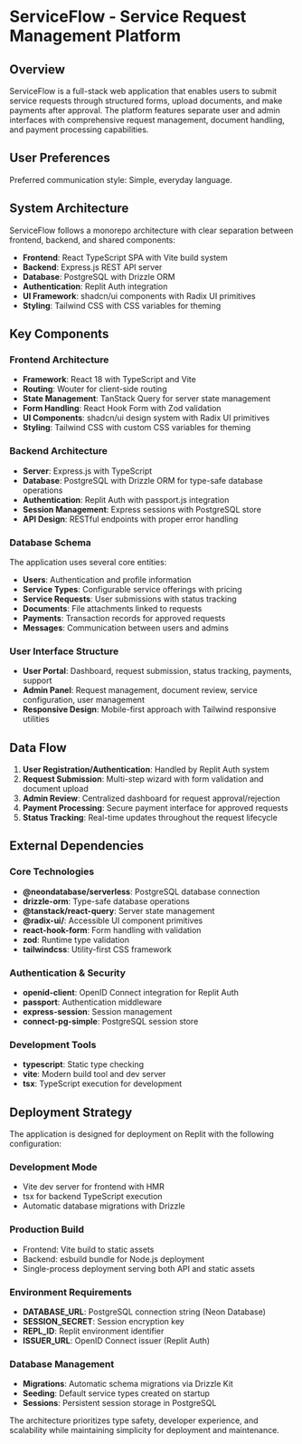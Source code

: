 # ServiceFlow - Service Request Management Platform

## Overview

ServiceFlow is a full-stack web application that enables users to submit service requests through structured forms, upload documents, and make payments after approval. The platform features separate user and admin interfaces with comprehensive request management, document handling, and payment processing capabilities.

## User Preferences

Preferred communication style: Simple, everyday language.

## System Architecture

ServiceFlow follows a monorepo architecture with clear separation between frontend, backend, and shared components:

- **Frontend**: React TypeScript SPA with Vite build system
- **Backend**: Express.js REST API server
- **Database**: PostgreSQL with Drizzle ORM
- **Authentication**: Replit Auth integration
- **UI Framework**: shadcn/ui components with Radix UI primitives
- **Styling**: Tailwind CSS with CSS variables for theming

## Key Components

### Frontend Architecture
- **Framework**: React 18 with TypeScript and Vite
- **Routing**: Wouter for client-side routing
- **State Management**: TanStack Query for server state management
- **Form Handling**: React Hook Form with Zod validation
- **UI Components**: shadcn/ui design system with Radix UI primitives
- **Styling**: Tailwind CSS with custom CSS variables for theming

### Backend Architecture
- **Server**: Express.js with TypeScript
- **Database**: PostgreSQL with Drizzle ORM for type-safe database operations
- **Authentication**: Replit Auth with passport.js integration
- **Session Management**: Express sessions with PostgreSQL store
- **API Design**: RESTful endpoints with proper error handling

### Database Schema
The application uses several core entities:
- **Users**: Authentication and profile information
- **Service Types**: Configurable service offerings with pricing
- **Service Requests**: User submissions with status tracking
- **Documents**: File attachments linked to requests
- **Payments**: Transaction records for approved requests
- **Messages**: Communication between users and admins

### User Interface Structure
- **User Portal**: Dashboard, request submission, status tracking, payments, support
- **Admin Panel**: Request management, document review, service configuration, user management
- **Responsive Design**: Mobile-first approach with Tailwind responsive utilities

## Data Flow

1. **User Registration/Authentication**: Handled by Replit Auth system
2. **Request Submission**: Multi-step wizard with form validation and document upload
3. **Admin Review**: Centralized dashboard for request approval/rejection
4. **Payment Processing**: Secure payment interface for approved requests
5. **Status Tracking**: Real-time updates throughout the request lifecycle

## External Dependencies

### Core Technologies
- **@neondatabase/serverless**: PostgreSQL database connection
- **drizzle-orm**: Type-safe database operations
- **@tanstack/react-query**: Server state management
- **@radix-ui/**: Accessible UI component primitives
- **react-hook-form**: Form handling with validation
- **zod**: Runtime type validation
- **tailwindcss**: Utility-first CSS framework

### Authentication & Security
- **openid-client**: OpenID Connect integration for Replit Auth
- **passport**: Authentication middleware
- **express-session**: Session management
- **connect-pg-simple**: PostgreSQL session store

### Development Tools
- **typescript**: Static type checking
- **vite**: Modern build tool and dev server
- **tsx**: TypeScript execution for development

## Deployment Strategy

The application is designed for deployment on Replit with the following configuration:

### Development Mode
- Vite dev server for frontend with HMR
- tsx for backend TypeScript execution
- Automatic database migrations with Drizzle

### Production Build
- Frontend: Vite build to static assets
- Backend: esbuild bundle for Node.js deployment
- Single-process deployment serving both API and static assets

### Environment Requirements
- **DATABASE_URL**: PostgreSQL connection string (Neon Database)
- **SESSION_SECRET**: Session encryption key
- **REPL_ID**: Replit environment identifier
- **ISSUER_URL**: OpenID Connect issuer (Replit Auth)

### Database Management
- **Migrations**: Automatic schema migrations via Drizzle Kit
- **Seeding**: Default service types created on startup
- **Sessions**: Persistent session storage in PostgreSQL

The architecture prioritizes type safety, developer experience, and scalability while maintaining simplicity for deployment and maintenance.